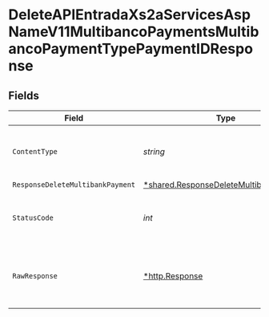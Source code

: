 # DeleteAPIEntradaXs2aServicesAspNameV11MultibancoPaymentsMultibancoPaymentTypePaymentIDResponse


## Fields

| Field                                                                                                  | Type                                                                                                   | Required                                                                                               | Description                                                                                            |
| ------------------------------------------------------------------------------------------------------ | ------------------------------------------------------------------------------------------------------ | ------------------------------------------------------------------------------------------------------ | ------------------------------------------------------------------------------------------------------ |
| `ContentType`                                                                                          | *string*                                                                                               | :heavy_check_mark:                                                                                     | HTTP response content type for this operation                                                          |
| `ResponseDeleteMultibankPayment`                                                                       | [*shared.ResponseDeleteMultibankPayment](../../../pkg/models/shared/responsedeletemultibankpayment.md) | :heavy_minus_sign:                                                                                     | Deleted                                                                                                |
| `StatusCode`                                                                                           | *int*                                                                                                  | :heavy_check_mark:                                                                                     | HTTP response status code for this operation                                                           |
| `RawResponse`                                                                                          | [*http.Response](https://pkg.go.dev/net/http#Response)                                                 | :heavy_check_mark:                                                                                     | Raw HTTP response; suitable for custom response parsing                                                |
